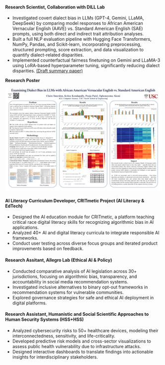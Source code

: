 #### Research Scientist, Collaboration with DILL Lab	

- Investigated covert dialect bias in LLMs (GPT-4, Gemini, LLaMA, DeepSeek) by comparing model responses to African American Vernacular English (AAVE) vs. Standard American English (SAE) prompts, using both direct and indirect trait attribution analyses.
- Built a full NLP evaluation pipeline with Hugging Face Transformers, NumPy, Pandas, and Scikit-learn, incorporating preprocessing, structured prompting, score extraction, and data visualization to quantify dialect-related disparities.
- Implemented counterfactual fairness finetuning on Gemini and LLaMA-3 using LoRA-based hyperparameter tuning, significantly reducing dialect disparities. [(Draft summary paper)](https://github.com/Yoma01/Research-Contributions/blob/main/Examining%20Speaker%20Bias%20in%20LLM%20Based%20on%20Prompts%20in%20African%20American.pdf) <br />

**Research Poster**

<p align="center">
  <img src="static/assets/img/showCAIS.png" alt="CAIS poster presentation" width="500"/>
</p>

  
#### AI Literacy Curriculum Developer,  CRITmetic Project (AI Literacy & EdTech)                                                                                                  
- Designed the AI education module for CRITmetic, a platform teaching critical race digital literacy skills for recognizing algorithmic bias in AI applications.
- Analyzed 40+ AI and digital literacy curricula to integrate responsible AI frameworks.
- Conduct user testing across diverse focus groups and iterated product improvements based on feedback.

#### Research Assitant, Allegro Lab (Ethical AI & Policy) 

- Conducted comparative analysis of AI legislation across 30+ jurisdictions, focusing on algorithmic bias, transparency, and accountability in social media recommendation systems.
- Investigated inclusive alternatives to binary opt-out frameworks in recommendation systems for vulnerable communities.
- Explored governance strategies for safe and ethical AI deployment in digital platforms.

#### Research Assistant, Humanistic and Social Scientific Approaches to Human Security Systems (HSS+HSS)

- Analyzed cybersecurity risks to 50+ healthcare devices, modeling their interconnectedness, sensitivity, and life-criticality.
- Developed predictive risk models and cross-sector visualizations to assess public health vulnerability due to infrastructure attacks.
- Designed interactive dashboards to translate findings into actionable insights for interdisciplinary stakeholders.
